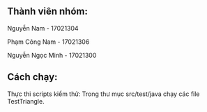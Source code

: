 ## Thành viên nhóm:

Nguyễn Nam - 17021304

Phạm Công Nam - 17021306

Nguyễn Ngọc Minh - 17021300

## Cách chạy:

Thực thi scripts kiểm thử: Trong thư mục src/test/java chạy các file TestTriangle.